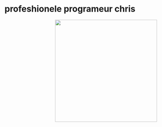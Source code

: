 # profeshionele programeur chris


<div>

<img width="337" src="https://media1.tenor.com/m/2UIaZZBv_TsAAAAC/good-night-kitty.gif" align=right />
<br />
<br />
<br />
<br />
</div>
